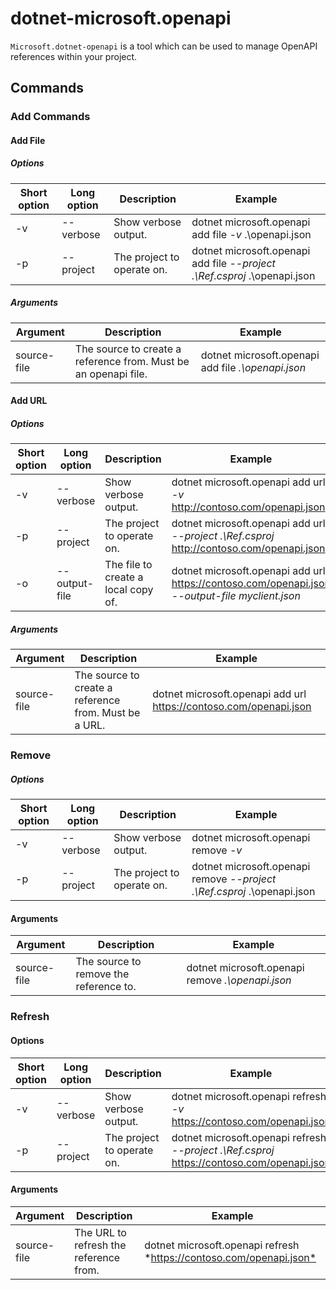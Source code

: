 # dotnet-microsoft.openapi

`Microsoft.dotnet-openapi` is a tool which can be used to manage OpenAPI references within your project.

## Commands

### Add Commands

<!-- TODO: Restore after https://github.com/aspnet/AspNetCore/issues/12738
 #### Add Project

##### Options

| Short option | Long option | Description | Example |
|-------|------|-------|---------|
| -v|--verbose | Show verbose output. |dotnet microsoft.openapi add project *-v* ../Ref/ProjRef.csproj |
| -p|--project | The project to operate on. |dotnet microsoft.openapi add project *--project .\Ref.csproj* ../Ref/ProjRef.csproj |

##### Arguments

|  Argument  | Description | Example |
|-------------|-------------|---------|
| source-file | The source to create a reference from. Must be a project file. |dotnet microsoft.openapi add project *../Ref/ProjRef.csproj* | -->

#### Add File

##### Options

| Short option| Long option| Description | Example |
|-------|------|-------|---------|
| -v|--verbose | Show verbose output. |dotnet microsoft.openapi add file *-v* .\openapi.json |
| -p|--project | The project to operate on. |dotnet microsoft.openapi add file *--project .\Ref.csproj* .\openapi.json |

##### Arguments

|  Argument  | Description | Example |
|-------------|-------------|---------|
| source-file | The source to create a reference from. Must be an openapi file. |dotnet microsoft.openapi add file *.\openapi.json* |

#### Add URL

##### Options

| Short option| Long option| Description | Example |
|-------|------|-------------|---------|
| -v|--verbose | Show verbose output. |dotnet microsoft.openapi add url *-v* <http://contoso.com/openapi.json> |
| -p|--project | The project to operate on. |dotnet microsoft.openapi add url *--project .\Ref.csproj* <http://contoso.com/openapi.json> |
| -o|--output-file | The file to create a local copy of. |dotnet microsoft.openapi add url <https://contoso.com/openapi.json> *--output-file myclient.json* |

##### Arguments

|  Argument  | Description | Example |
|-------------|-------------|---------|
| source-file | The source to create a reference from. Must be a URL. |dotnet microsoft.openapi add url <https://contoso.com/openapi.json> |

### Remove

##### Options

| Short option| Long option| Description| Example |
|-------|------|------------|---------|
| -v|--verbose | Show verbose output. |dotnet microsoft.openapi remove *-v*|
| -p|--project | The project to operate on. |dotnet microsoft.openapi remove *--project .\Ref.csproj* .\openapi.json |

#### Arguments

|  Argument  | Description| Example |
| ------------|------------|---------|
| source-file | The source to remove the reference to. |dotnet microsoft.openapi remove *.\openapi.json* |

### Refresh

#### Options

| Short option| Long option| Description | Example |
|-------|------|-------------|---------|
| -v|--verbose | Show verbose output. | dotnet microsoft.openapi refresh *-v* <https://contoso.com/openapi.json> |
| -p|--project | The project to operate on. | dotnet microsoft.openapi refresh *--project .\Ref.csproj* <https://contoso.com/openapi.json> |

#### Arguments

|  Argument  | Description | Example |
| ------------|-------------|---------|
| source-file | The URL to refresh the reference from. | dotnet microsoft.openapi refresh *<https://contoso.com/openapi.json*> |
